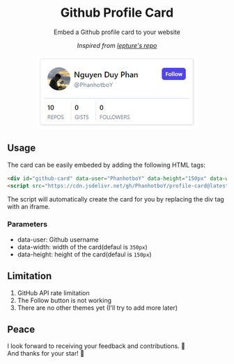 <h1 align='center'>Github Profile Card</h1>

<p align='center'>Embed a Github profile card to your website</p>

<p align='center'>
        <i>Inspired from <a href='https://github.com/lepture/github-cards'>lepture's repo</a></i>
</p>

<p align='center'>
        <img src='./assets//sample-card.png' alt='Sample card' />
</p>

## Usage

The card can be easily embeded by adding the following HTML tags:

```HTML
<div id="github-card" data-user="PhanhotboY" data-height="150px" data-width="350px"></div>
<script src="https://cdn.jsdelivr.net/gh/PhanhotboY/profile-card@latest/jsdelivr/widget.js"></script>
```

The script will automatically create the card for you by replacing the div tag with an iframe.

### Parameters

- data-user: Github username
- data-width: width of the card(defaul is `350px`)
- data-height: height of the card(defaul is `150px`)

## Limitation

1. GitHub API rate limitation
2. The Follow button is not working
3. There are no other themes yet (I'll try to add more later)

## Peace

I look forward to receiving your feedback and contributions. 🙌\
And thanks for your star! 🤞
